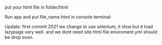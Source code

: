 put your html file in folder/html

Run app and put file_name.html in console terminal:

Update: first commit 2021
we change to use selenium, it slow but it load lazypage very well.
and we dont need site.html
file enviroment.yml should be drop soon.
